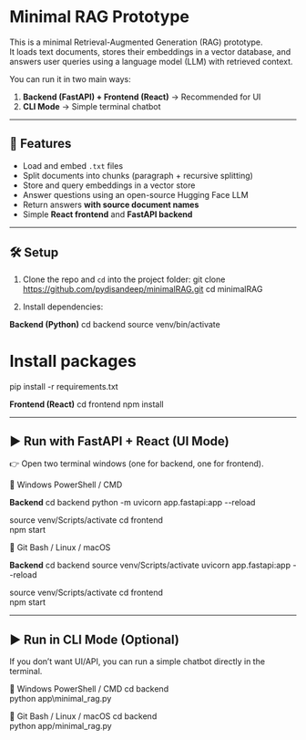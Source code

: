 # Minimal RAG Prototype

This is a minimal Retrieval-Augmented Generation (RAG) prototype.  
It loads text documents, stores their embeddings in a vector database, and answers user queries using a language model (LLM) with retrieved context.  

You can run it in two main ways:
1. **Backend (FastAPI) + Frontend (React)** → Recommended for UI  
2. **CLI Mode** → Simple terminal chatbot  

---

## 🚀 Features

- Load and embed `.txt` files  
- Split documents into chunks (paragraph + recursive splitting)  
- Store and query embeddings in a vector store  
- Answer questions using an open-source Hugging Face LLM  
- Return answers **with source document names**  
- Simple **React frontend** and **FastAPI backend**  

---

## 🛠️ Setup

1. Clone the repo and `cd` into the project folder:
   git clone https://github.com/pydisandeep/minimalRAG.git
   cd minimalRAG

2. Install dependencies:

  **Backend (Python)**
   cd backend
   source venv/bin/activate
   # Install packages
   pip install -r requirements.txt

   **Frontend (React)**
   cd frontend
   npm install

---

## ▶️ Run with FastAPI + React (UI Mode)

👉 Open two terminal windows (one for backend, one for frontend).

🔹 Windows PowerShell / CMD

**Backend**
cd backend
python -m uvicorn app.fastapi:app --reload

source venv/Scripts/activate
cd frontend  
npm start

🔹 Git Bash / Linux / macOS

**Backend**
cd backend
source venv/Scripts/activate
uvicorn app.fastapi:app --reload

source venv/Scripts/activate
cd frontend  
npm start

---

## ▶️ Run in CLI Mode (Optional)

If you don’t want UI/API, you can run a simple chatbot directly in the terminal.

🔹 Windows PowerShell / CMD
cd backend  
python app\minimal_rag.py

🔹 Git Bash / Linux / macOS
cd backend  
python app/minimal_rag.py
